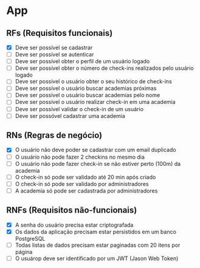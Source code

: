 # App

## RFs (Requisitos funcionais)

- [x] Deve ser possível se cadastrar
- [ ] Deve ser possível se autenticar
- [ ] Deve ser possível obter o perfil de um usuário logado
- [ ] Deve ser possível obter o número de check-ins realizados pelo usuário logado
- [ ] Deve ser possível o usuário obter o seu histórico de check-ins
- [ ] Deve ser possível o usuário buscar academias próximas
- [ ] Deve ser possível o usuário buscar academias pelo nome 
- [ ] Deve ser possível o usuário realizar check-in em uma academia
- [ ] Deve ser possível validar o check-in de um usuário
- [ ] Deve ser possóvel cadastrar uma academia

## RNs (Regras de negócio)

- [x] O usuário não deve poder se cadastrar com um email duplicado
- [ ] O usuário não pode fazer 2 checkins no mesmo dia
- [ ] O usuário não pode fazer check-in se não estiver perto (100m) da academia
- [ ] O check-in só pode ser validado até 20 min após criado
- [ ] O check-in só pode ser validado por administradores
- [ ] A academia só pode ser cadastrada por administradores

## RNFs (Requisitos não-funcionais)

- [x] A senha do usuário precisa estar criptografada
- [x] Os dados da aplicação precisam estar persistidos em um banco  PostgreSQL
- [ ] Todas listas de dados precisam estar  paginadas com 20 itens por página
- [ ] O usuárop deve ser identificado por um JWT (Jason Web Token)